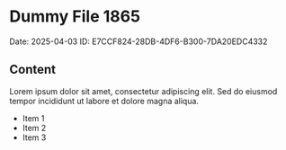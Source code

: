 # Dummy File 1865

Date: 2025-04-03
ID: E7CCF824-28DB-4DF6-B300-7DA20EDC4332

## Content

Lorem ipsum dolor sit amet, consectetur adipiscing elit.
Sed do eiusmod tempor incididunt ut labore et dolore magna aliqua.

* Item 1
* Item 2
* Item 3

